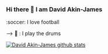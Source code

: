 ### Hi there 👋 I am David Akin-James

<!--
**DavidAkinJames/DavidAkinJames** is a ✨ _special_ ✨ repository because its `README.md` (this file) appears on your GitHub profile.

Here are some ideas to get you started:

- 🔭 I’m currently working on becoming the best version of myself.
- - 🌱 I’m addicted to learning and growing every day.
- 🌱 I’m currently learning React and NodeJS
- 💬 Ask me about ...
- 📫 How to reach me:
-  :bulb: [DEV](https://dev.to/davidakinjames)
-  :office: [LinkedIn](https://www.linkedin.com/in/akinwande-david-akin-james-58b411198/)
-  :speech_balloon: [FACEBOOK](https://web.facebook.com/david.akinjames.5/)
- ⚡ Fun fact: ...
--> :soccer: I love football
--> :drum: : I play the drums

[![David Akin-James github stats](https://github-readme-stats.vercel.app/api?username=DavidAkinJames=&count_private=true&show_icons=true&theme=radical&hide_rank=false)](https://github.com/anuraghazra/github-readme-stats)
